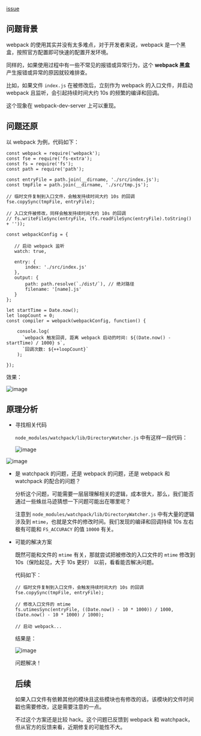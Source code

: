 [issue](https://api.github.com/repos/hoperyy/front-end-engineering/issues/4)

## 问题背景

webpack 的使用其实并没有太多难点，对于开发者来说，webpack 是一个黑盒，按照官方配置即可快速的配置开发环境。
    
同样的，如果使用过程中有一些不常见的报错或异常行为，这个 **webpack 黑盒** 产生报错或异常的原因就较难排查。
    
比如，如果文件 `index.js` 在被修改后，立刻作为 webpack 的入口文件，并启动 webpack 且监听，会引起持续时间大约 10s 的频繁的编译和回调。

这个现象在 webpack-dev-server 上可以重现。
    
## 问题还原
    
以 webpack 为例，代码如下：
    
```
const webpack = require('webpack');
const fse = require('fs-extra');
const fs = require('fs');
const path = require('path');
    
const entryFile = path.join(__dirname, './src/index.js');
const tmpFile = path.join(__dirname, './src/tmp.js');
    
// 临时文件复制到入口文件，会触发持续时间大约 10s 的回调
fse.copySync(tmpFile, entryFile);
    
// 入口文件被修改，同样会触发持续时间大约 10s 的回调
// fs.writeFileSync(entryFile, (fs.readFileSync(entryFile).toString() + ''));
    
const webpackConfig = {
    
   // 启动 webpack 监听
   watch: true,
    
   entry: {
       index: './src/index.js'
   },
   output: {
       path: path.resolve(`./dist/`), // 绝对路径
       filename: '[name].js'
   }
};
    
let startTime = Date.now();
let loopCount = 0;
const compiler = webpack(webpackConfig, function() {

    console.log(
      `webpack 触发回调, 距离 webpack 启动的时间: ${(Date.now() - startTime) / 1000} s`,
      `回调次数: ${++loopCount}`
    );

});
```

效果：

![image](https://user-images.githubusercontent.com/5757051/26910283-74b4d99e-4c38-11e7-9aaa-7982714b038d.png)


## 原理分析

+   寻找相关代码

    `node_modules/watchpack/lib/DirectoryWatcher.js` 中有这样一段代码：
 
    ![image](https://user-images.githubusercontent.com/5757051/26910290-810cfb40-4c38-11e7-8905-83b96b0e35ac.png)
   
![image](https://user-images.githubusercontent.com/5757051/26910346-c78e4970-4c38-11e7-9662-b67adca3c0ad.png)

+   是 watchpack 的问题，还是 webpack 的问题，还是 webpack 和 watchpack 的配合的问题？

    分析这个问题，可能需要一层层理解相关的逻辑，成本很大，那么，我们能否通过一些蛛丝马迹猜想一下问题可能出在哪里呢？

    注意到 `node_modules/watchpack/lib/DirectoryWatcher.js` 中有大量的逻辑涉及到 `mtime`，也就是文件的修改时间。我们发现的编译和回调持续 10s 左右极有可能和 `FS_ACCURACY` 的值 `10000` 有关。
    
+   可能的解决方案

    既然可能和文件的 `mtime` 有关，那就尝试把被修改的入口文件的 `mtime` 修改到 10s（保险起见，大于 10s 更好） 以前，看看能否解决问题。
    
    代码如下：
    
    ```
    // 临时文件复制到入口文件，会触发持续时间大约 10s 的回调
    fse.copySync(tmpFile, entryFile);

    // 修改入口文件的 mtime
    fs.utimesSync(entryFile, ((Date.now() - 10 * 1000)) / 1000, (Date.now() - 10 * 1000) / 1000);

    // 启动 webpack...
    ```
    
    结果是：
    
    ![image](https://user-images.githubusercontent.com/5757051/26910313-94ae3b96-4c38-11e7-9f2f-556788ab4240.png)

    问题解决！
    
    ## 后续
    
    如果入口文件有依赖其他的模块且这些模块也有修改的话，该模块的文件时间戳也需要修改，这是需要注意的一点。
    
    不过这个方案还是比较 hack。这个问题已反馈到 webpack 和 watchpack，但从官方的反馈来看，近期修复的可能性不大。